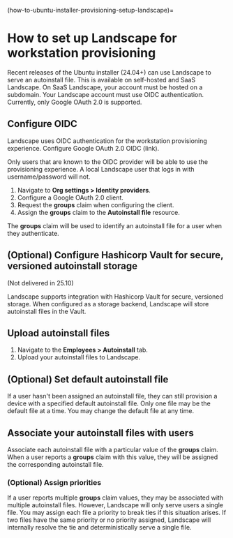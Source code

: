 (how-to-ubuntu-installer-provisioning-setup-landscape)=
# How to set up Landscape for workstation provisioning

Recent releases of the Ubuntu installer (24.04+) can use Landscape to serve an autoinstall file.
This is available on self-hosted and SaaS Landscape.
On SaaS Landscape, your account must be hosted on a subdomain.
Your Landscape account must use OIDC authentication. Currently, only Google OAuth 2.0 is supported.

## Configure OIDC

Landscape uses OIDC authentication for the workstation provisioning experience.
Configure Google OAuth 2.0 OIDC (link).

Only users that are known to the OIDC provider will be able to use the provisioning experience.
A local Landscape user that logs in with username/password will not.

1. Navigate to **Org settings > Identity providers**.
2. Configure a Google OAuth 2.0 client.
3. Request the **groups** claim when configuring the client.
4. Assign the **groups** claim to the **Autoinstall file** resource.

The **groups** claim will be used to identify an autoinstall file for a user when they authenticate.

## (Optional) Configure Hashicorp Vault for secure, versioned autoinstall storage

(Not delivered in 25.10)

Landscape supports integration with Hashicorp Vault for secure, versioned storage.
When configured as a storage backend, Landscape will store autoinstall files in the Vault.

## Upload autoinstall files

1. Navigate to the **Employees > Autoinstall** tab.
2. Upload your autoinstall files to Landscape.

## (Optional) Set default autoinstall file

If a user hasn't been assigned an autoinstall file, they can still provision a device with a specified default autoinstall file.
Only one file may be the default file at a time.
You may change the default file at any time.

## Associate your autoinstall files with users

Associate each autoinstall file with a particular value of the **groups** claim.
When a user reports a **groups** claim with this value, they will be assigned the corresponding autoinstall file.

### (Optional) Assign priorities

If a user reports multiple **groups** claim values, they may be associated with multiple autoinstall files.
However, Landscape will only serve users a single file.
You may assign each file a priority to break ties if this situation arises.
If two files have the same priority or no priority assigned, Landscape will internally resolve the tie and deterministically serve a single file.
